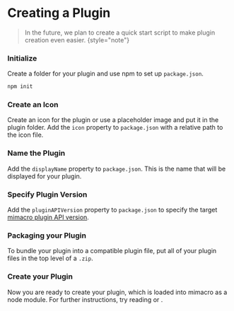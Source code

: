# Creating a Plugin

> In the future, we plan to create a quick start script to make plugin creation even easier.
{style="note"}

### Initialize
Create a folder for your plugin and use npm to set up `package.json`.
```bash
npm init
```
### Create an Icon
Create an icon for the plugin or use a placeholder image and put it in the plugin folder.
Add the `icon` property to `package.json` with a relative path to the icon file.

### Name the Plugin
Add the `displayName` property to `package.json`. This is the name that will be displayed for your plugin.

### Specify Plugin Version
Add the `pluginAPIVersion` property to `package.json` to specify the target [mimacro plugin API version](Plugin-API-Versions.md).

### Packaging your Plugin
To bundle your plugin into a compatible plugin file, put all of your plugin files in the top level of a `.zip`.

### Create your Plugin
Now you are ready to create your plugin, which is loaded into mimacro as a node module.
For further instructions, try reading [](Making-Plugin-Actions.md) or [](Making-Plugin-Settings.md).
